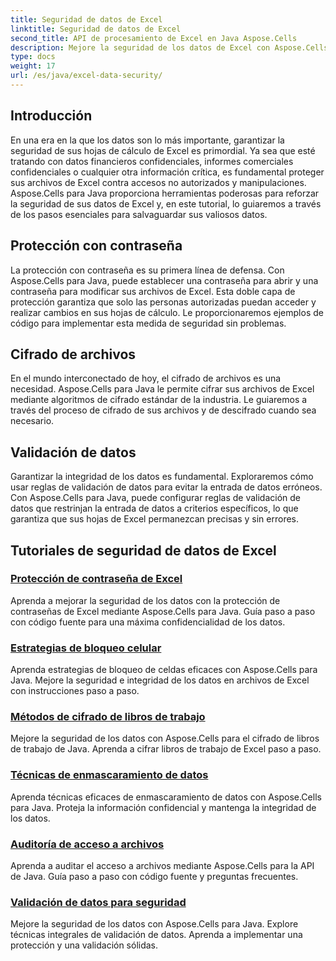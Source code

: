 ```yaml
---
title: Seguridad de datos de Excel
linktitle: Seguridad de datos de Excel
second_title: API de procesamiento de Excel en Java Aspose.Cells
description: Mejore la seguridad de los datos de Excel con Aspose.Cells para Java. Aprenda paso a paso cómo proteger sus hojas de cálculo, cifrar archivos y garantizar la integridad de los datos.
type: docs
weight: 17
url: /es/java/excel-data-security/
---
```


## Introducción
En una era en la que los datos son lo más importante, garantizar la seguridad de sus hojas de cálculo de Excel es primordial. Ya sea que esté tratando con datos financieros confidenciales, informes comerciales confidenciales o cualquier otra información crítica, es fundamental proteger sus archivos de Excel contra accesos no autorizados y manipulaciones. Aspose.Cells para Java proporciona herramientas poderosas para reforzar la seguridad de sus datos de Excel y, en este tutorial, lo guiaremos a través de los pasos esenciales para salvaguardar sus valiosos datos.


## Protección con contraseña
La protección con contraseña es su primera línea de defensa. Con Aspose.Cells para Java, puede establecer una contraseña para abrir y una contraseña para modificar sus archivos de Excel. Esta doble capa de protección garantiza que solo las personas autorizadas puedan acceder y realizar cambios en sus hojas de cálculo. Le proporcionaremos ejemplos de código para implementar esta medida de seguridad sin problemas.

## Cifrado de archivos
En el mundo interconectado de hoy, el cifrado de archivos es una necesidad. Aspose.Cells para Java le permite cifrar sus archivos de Excel mediante algoritmos de cifrado estándar de la industria. Le guiaremos a través del proceso de cifrado de sus archivos y de descifrado cuando sea necesario.

## Validación de datos
Garantizar la integridad de los datos es fundamental. Exploraremos cómo usar reglas de validación de datos para evitar la entrada de datos erróneos. Con Aspose.Cells para Java, puede configurar reglas de validación de datos que restrinjan la entrada de datos a criterios específicos, lo que garantiza que sus hojas de Excel permanezcan precisas y sin errores.

## Tutoriales de seguridad de datos de Excel
### [Protección de contraseña de Excel](./excel-password-protection/)
Aprenda a mejorar la seguridad de los datos con la protección de contraseñas de Excel mediante Aspose.Cells para Java. Guía paso a paso con código fuente para una máxima confidencialidad de los datos.
### [Estrategias de bloqueo celular](./cell-locking-strategies/)
Aprenda estrategias de bloqueo de celdas eficaces con Aspose.Cells para Java. Mejore la seguridad e integridad de los datos en archivos de Excel con instrucciones paso a paso.
### [Métodos de cifrado de libros de trabajo](./workbook-encryption-methods/)
Mejore la seguridad de los datos con Aspose.Cells para el cifrado de libros de trabajo de Java. Aprenda a cifrar libros de trabajo de Excel paso a paso.
### [Técnicas de enmascaramiento de datos](./data-masking-techniques/)
Aprenda técnicas eficaces de enmascaramiento de datos con Aspose.Cells para Java. Proteja la información confidencial y mantenga la integridad de los datos.
### [Auditoría de acceso a archivos](./auditing-file-access/)
Aprenda a auditar el acceso a archivos mediante Aspose.Cells para la API de Java. Guía paso a paso con código fuente y preguntas frecuentes.
### [Validación de datos para seguridad](./data-validation-for-security/)
Mejore la seguridad de los datos con Aspose.Cells para Java. Explore técnicas integrales de validación de datos. Aprenda a implementar una protección y una validación sólidas.